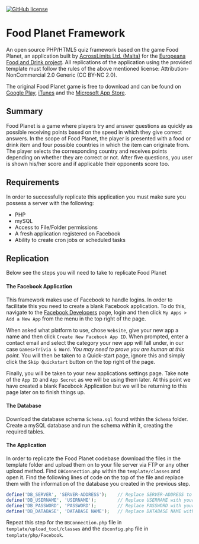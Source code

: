 [![GitHub license](https://upload.wikimedia.org/wikipedia/commons/thumb/9/99/Cc-by-nc_icon.svg/88px-Cc-by-nc_icon.svg.png)](https://creativecommons.org/licenses/by-nc/2.0/)

# Food Planet Framework
An open source PHP/HTML5 quiz framework based on the game Food Planet, an application built by [AcrossLimits Ltd. (Malta)](http://acrosslimits.com/) for the [Europeana Food and Drink project](http://foodanddrinkeurope.eu/). All replications of the application using the provided template must follow the rules of the above mentioned license: Attribution-NonCommercial 2.0 Generic (CC BY-NC 2.0).

The original Food Planet game is free to download and can be found on [Google Play](https://play.google.com/store/apps/details?id=com.acrosslimits.foodplanet&hl=en), [iTunes](https://itunes.apple.com/us/app/food-planet/id1038410544?mt=8) and the [Microsoft App Store](https://www.microsoft.com/en-us/store/apps/food-planet/9nblggh6h48c).

## Summary
Food Planet is a game where players try and answer questions as quickly as possible receiving points based on the speed in which they give correct answers. In the scope of Food Planet, the player is presented with a food or drink item and four possible countries in which the item can originate from. The player selects the corresponding country and receives points depending on whether they are correct or not. After five questions, you user is shown his/her score and if applicable their opponents score too.

## Requirements
In order to successfully replicate this application you must make sure you possess a server with the following:
- PHP
- mySQL
- Access to File/Folder permissions
- A fresh application registered on Facebook
- Ability to create cron jobs or scheduled tasks

## Replication
Below see the steps you will need to take to replicate Food Planet

#### The Facebook Application
This framework makes use of Facebook to handle logins. In order to facilitate this you need to create a blank Facebook application. To do this, navigate to the [Facebook Developers](https://developers.facebook.com/) page, login and then click `My Apps > Add a New App` from the menu in the top right of the page.

When asked what platform to use, chose `Website`, give your new app a name and then click `Create New Facebook App ID`. When prompted, enter a contact email and select the category your new app will fall under, in our case `Games>Trivia & Word`. *You may need to prove you are human at this point.* You will then be taken to a Quick-start page, ignore this and simply click the `Skip Quickstart` button on the top right of the page.

Finally, you will be taken to your new applications settings page. Take note of the `App ID` and `App Secret` as we will be using them later. At this point we have created a blank Facebook Application but we will be returning to this page later on to finish things up.

#### The Database
Download the database schema `Schema.sql` found within the `Schema` folder. Create a mySQL database and run the schema within it, creating the required tables. 

#### The Application
In order to replicate the Food Planet codebase download the files in the template folder and upload them on to your file server via FTP or any other upload method. Find `DBConnection.php` within the `template/classes` and open it. Find the following lines of code on the top of the file and replace them with the information of the database you created in the previous step.

```php
define('DB_SERVER', 'SERVER-ADDRESS');    // Replace SERVER-ADDRESS to your server domain/IP
define('DB_USERNAME', 'USERNAME');        // Replace USERNAME with your database admin username
define('DB_PASSWORD', 'PASSWORD');        // Replace PASSWORD with your database admin password
define('DB_DATABASE', 'DATABASE NAME');   // Replace DATABASE NAME with your database name
```

Repeat this step for the `DBConnection.php` file in `template/upload_tool/classes` and the `dbconfig.php` file in `template/php/Facebook`.
